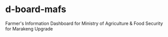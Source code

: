 # d-board-mafs
Farmer's Information Dashboard for Ministry of Agriculture &amp; Food Security for Marakeng Upgrade 
